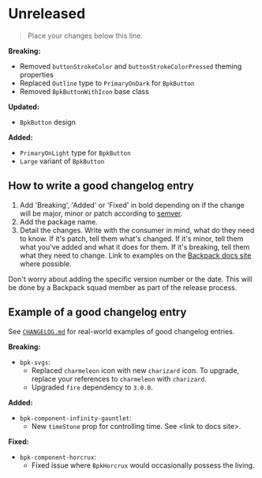 # Unreleased
> Place your changes below this line.

**Breaking:**
- Removed `buttonStrokeColor` and `buttonStrokeColorPressed` theming properties
- Replaced `Outline` type to `PrimaryOnDark` for `BpkButton`
- Removed `BpkButtonWithIcon` base class

**Updated:**
- `BpkButton` design

**Added:**
- `PrimaryOnLight` type for `BpkButton`
- `Large` variant of `BpkButton`

## How to write a good changelog entry

1. Add 'Breaking', 'Added' or 'Fixed' in bold depending on if the change will be major, minor or patch according to [semver](semver.org).
2. Add the package name.
3. Detail the changes. Write with the consumer in mind, what do they need to know. If it's patch, tell them what's changed. If it's minor, tell them what you've added and what it does for them. If it's breaking, tell them what they need to change. Link to examples on the [Backpack docs site](backpack.github.io) where possible.

Don't worry about adding the specific version number or the date. This will be done by a Backpack squad member as part of the release process.

## Example of a good changelog entry

See [`CHANGELOG.md`](CHANGELOG.md) for real-world examples of good changelog entries.

**Breaking:**

- `bpk-svgs`:
  - Replaced `charmeleon` icon with new `charizard` icon. To upgrade, replace your references to `charmeleon` with `charizard`.
  - Upgraded `fire` dependency to `3.0.0`.

**Added:**

- `bpk-component-infinity-gauntlet`:
  - New `timeStone` prop for controlling time. See &lt;link to docs site&gt;.

**Fixed:**

- `bpk-component-horcrux`:
  - Fixed issue where `BpkHorcrux` would occasionally possess the living.

